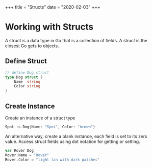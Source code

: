 +++
title = "Structs"
date = "2020-02-03"
+++

# Working with Structs

A struct is a data type in Go that is a collection of fields. A struct is the closest Go gets to objects.

## Define Struct

```go
// define Dog struct
type Dog struct {
    Name  string
    Color string
}
```

## Create Instance

Create an instance of a struct type

```go
Spot := Dog{Name: "Spot", Color: "brown"}
```

An alternative way, create a blank instance, each field is set to its zero value. Access struct fields using dot notation for getting or setting.

```go
var Rover Dog
Rover.Name = "Rover"
Rover.Color = "light tan with dark patches"
```
